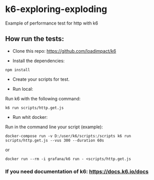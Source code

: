 # k6-exploring-exploding

Example of performance test for http with k6

## How run the tests:

- Clone this repo:
https://github.com/loadimpact/k6

- Install the dependencies:
```console
npm install
```

- Create your scripts for test.

- Run local:

Run k6 with the following command:
```console
k6 run scripts/http.get.js
```

- Run whit docker:

Run in the command line your script (example):
```console
docker-compose run -v D:/user/k6/scripts:/scripts k6 run scripts/http.get.js --vus 300 --duration 60s
```
or
```console
docker run --rm -i grafana/k6 run - <scripts/http.get.js
```

### If you need documentation of k6: https://docs.k6.io/docs
